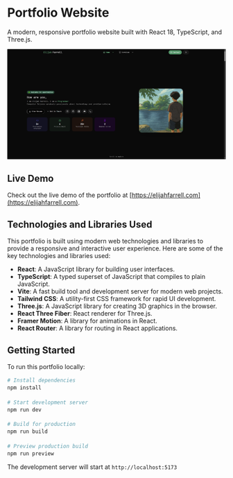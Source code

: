 # Portfolio Website

A modern, responsive portfolio website built with React 18, TypeScript, and Three.js.

![Portfolio Preview](public/assets/projects/portfolio-thumb.png)

## Live Demo

Check out the live demo of the portfolio at [https://elijahfarrell.com](https://elijahfarrell.com).

## Technologies and Libraries Used

This portfolio is built using modern web technologies and libraries to provide a responsive and interactive user experience. Here are some of the key technologies and libraries used:

- **React**: A JavaScript library for building user interfaces.
- **TypeScript**: A typed superset of JavaScript that compiles to plain JavaScript.
- **Vite**: A fast build tool and development server for modern web projects.
- **Tailwind CSS**: A utility-first CSS framework for rapid UI development.
- **Three.js**: A JavaScript library for creating 3D graphics in the browser.
- **React Three Fiber**: React renderer for Three.js.
- **Framer Motion**: A library for animations in React.
- **React Router**: A library for routing in React applications.

## Getting Started

To run this portfolio locally:

```bash
# Install dependencies
npm install

# Start development server
npm run dev

# Build for production
npm run build

# Preview production build
npm run preview
```

The development server will start at `http://localhost:5173`
